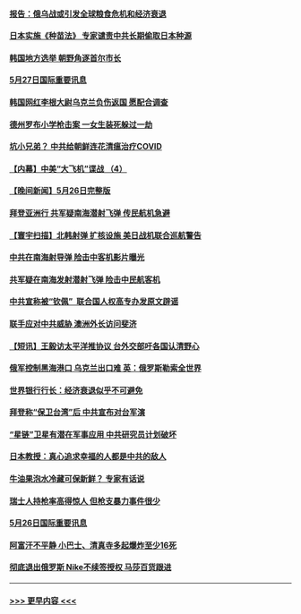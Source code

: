 #### [报告：俄乌战或引发全球粮食危机和经济衰退](../pages/prog202/a103440177.md?t=05272351) 
#### [日本实施《种苗法》 专家谴责中共长期偷取日本种源](../pages/prog202/a103440034.md?t=05272351) 
#### [韩国地方选举 朝野角逐首尔市长](../pages/prog202/a103440032.md?t=05272351) 
#### [5月27日国际重要讯息](../pages/prog202/a103440030.md?t=05272351) 
#### [韩国网红李根大尉乌克兰负伤返国 愿配合调查](../pages/prog202/a103439996.md?t=05272351) 
#### [德州罗布小学枪击案 一女生装死躲过一劫](../pages/prog202/a103439987.md?t=05272351) 
#### [坑小兄弟？ 中共给朝鲜连花清瘟治疗COVID](../pages/prog202/a103439973.md?t=05272351) 
#### [【内幕】中美“大飞机”谍战 （4）](../pages/prog202/a103439903.md?t=05272351) 
#### [【晚间新闻】5月26日完整版](../pages/prog202/a103439772.md?t=05272351) 
#### [拜登亚洲行 共军疑南海潜射飞弹 传民航机急避](../pages/prog202/a103439821.md?t=05272351) 
#### [【寰宇扫描】北韩射弹 扩核设施 美日战机联合巡航警告](../pages/prog202/a103439827.md?t=05272351) 
#### [中共在南海射导弹 险击中客机影片曝光](../pages/prog202/a103439664.md?t=05272351) 
#### [共军疑在南海发射潜射飞弹 险击中民航客机](../pages/prog202/a103439585.md?t=05272351) 
#### [中共宣称被“钦佩”  联合国人权高专办发原文辟谣](../pages/prog202/a103439561.md?t=05272351) 
#### [联手应对中共威胁 澳洲外长访问斐济](../pages/prog202/a103439444.md?t=05272351) 
#### [【短讯】王毅访太平洋推协议 台外交部吁各国认清野心](../pages/prog202/a103439442.md?t=05272351) 
#### [俄军控制黑海港口 乌克兰出口难 英：俄罗斯勒索全世界](../pages/prog202/a103439455.md?t=05272351) 
#### [世界银行行长：经济衰退似乎不可避免](../pages/prog202/a103439425.md?t=05272351) 
#### [拜登称“保卫台湾”后 中共宣布对台军演](../pages/prog202/a103439395.md?t=05272351) 
#### [“星链”卫星有潜在军事应用 中共研究员计划破坏](../pages/prog202/a103438976.md?t=05272351) 
#### [日本教授：真心追求幸福的人都是中共的敌人](../pages/prog202/a103439060.md?t=05272351) 
#### [牛油果泡水冷藏可保新鲜？ 专家有话说](../pages/prog202/a103439007.md?t=05272351) 
#### [瑞士人持枪率高得惊人 但枪支暴力事件很少](../pages/prog202/a103438922.md?t=05272351) 
#### [5月26日国际重要讯息](../pages/prog202/a103439035.md?t=05272351) 
#### [阿富汗不平静 小巴士、清真寺多起爆炸至少16死](../pages/prog202/a103438736.md?t=05272351) 
#### [彻底退出俄罗斯 Nike不续签授权 马莎百货跟进](../pages/prog202/a103438695.md?t=05272351) 

----
#### [ >>> 更早内容 <<< ](../indexes/prog202-earlier.md)
